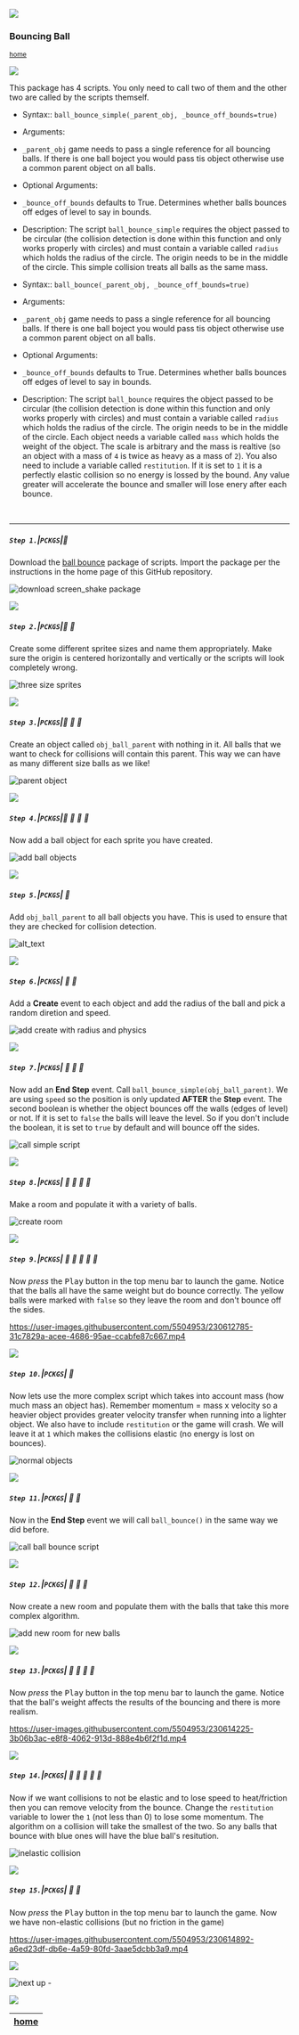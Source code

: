 ![](../images/line3.png)

### Bouncing Ball

<sub>[home](../README.md#user-content-gms2-packages---table-of-contents)</sub>

![](../images/line3.png)

This package has 4 scripts.  You only need to call two of them and the other two are called by the scripts themself.

* Syntax::
`ball_bounce_simple(_parent_obj, _bounce_off_bounds=true)`

* Arguments:
* `_parent_obj` game needs to pass a single reference for all bouncing balls.  If there is one ball boject you would pass tis object otherwise use a common parent object on all balls.

* Optional Arguments:
* `_bounce_off_bounds` defaults to True. Determines whether balls bounces off edges of level to say in bounds.

* Description:
The script `ball_bounce_simple` requires the object passed to be circular (the collision detection is done within this function and only works properly with circles) and must contain a variable called `radius` which holds the radius of the circle.  The origin needs to be in the middle of the circle.  This simple collision treats all balls as the same mass.

* Syntax::
`ball_bounce(_parent_obj, _bounce_off_bounds=true)`

* Arguments:
* `_parent_obj` game needs to pass a single reference for all bouncing balls.  If there is one ball boject you would pass tis object otherwise use a common parent object on all balls.

* Optional Arguments:
* `_bounce_off_bounds` defaults to True. Determines whether balls bounces off edges of level to say in bounds.

* Description:
The script `ball_bounce` requires the object passed to be circular (the collision detection is done within this function and only works properly with circles) and must contain a variable called `radius` which holds the radius of the circle.  The origin needs to be in the middle of the circle.  Each object needs a variable called `mass` which holds the weight of the object.  The scale is arbitrary and the mass is realtive (so an object with a mass of `4` is twice as heavy as a mass of `2`).  You also need to include a variable called `restitution`.  If it is set to `1` it is a perfectly elastic collision so no energy is lossed by the bound.  Any value greater will accelerate the bounce and smaller will lose enery after each bounce.

<br>

---

##### `Step 1.`\|`PCKGS`|:small_blue_diamond:

Download the [ball bounce](../packages/scr_ball_bounce.yymps) package of scripts. Import the package per the instructions in the home page of this GitHub repository.

![download screen_shake package](images/downloadPackage.png)

![](../images/line2.png)

##### `Step 2.`\|`PCKGS`|:small_blue_diamond: :small_blue_diamond: 

Create some different spritee sizes and name them appropriately.  Make sure the origin is centered horizontally and vertically or the scripts will look completely wrong.

![three size sprites](images/threeSizeSprites.png)

![](../images/line2.png)

##### `Step 3.`\|`PCKGS`|:small_blue_diamond: :small_blue_diamond: :small_blue_diamond:

Create an object called `obj_ball_parent` with nothing in it.  All balls that we want to check for collisions will contain this parent.  This way we can have as many different size balls as we like!

![parent object](images/parentObject.png)

![](../images/line2.png)

##### `Step 4.`\|`PCKGS`|:small_blue_diamond: :small_blue_diamond: :small_blue_diamond: :small_blue_diamond:

Now add a ball object for each sprite you have created.

![add ball objects](images/threeBallObjects.png)

![](../images/line2.png)

##### `Step 5.`\|`PCKGS`| :small_orange_diamond:

Add `obj_ball_parent` to all ball objects you have. This is used to ensure that they are checked for collision detection.

![alt_text](images/objBallParent.png)

![](../images/line2.png)

##### `Step 6.`\|`PCKGS`| :small_orange_diamond: :small_blue_diamond:

Add a **Create** event to each object and add the radius of the ball and pick a random diretion and speed.

![add create with radius and physics](images/createEvent.png)

![](../images/line2.png)

##### `Step 7.`\|`PCKGS`| :small_orange_diamond: :small_blue_diamond: :small_blue_diamond:

Now add an **End Step** event.  Call `ball_bounce_simple(obj_ball_parent)`. We are using `speed` so the position is only updated **AFTER** the **Step** event.  The second boolean is whether the object bounces off the walls (edges of level) or not. If it is set to `false` the balls will leave the level. So if you don't include the boolean, it is set to `true` by default and will bounce off the sides.

![call simple script](images/callBBSimple.png)

![](../images/line2.png)

##### `Step 8.`\|`PCKGS`| :small_orange_diamond: :small_blue_diamond: :small_blue_diamond: :small_blue_diamond:

Make a room and populate it with a variety of balls. 

![create room](images/simpleBallsInRoom.png)

![](../images/line2.png)

##### `Step 9.`\|`PCKGS`| :small_orange_diamond: :small_blue_diamond: :small_blue_diamond: :small_blue_diamond: :small_blue_diamond:

Now *press* the <kbd>Play</kbd> button in the top menu bar to launch the game. Notice that the balls all have the same weight but do bounce correctly. The yellow balls were marked with `false` so they leave the room and don't bounce off the sides.

https://user-images.githubusercontent.com/5504953/230612785-31c7829a-acee-4686-95ae-ccabfe87c667.mp4

![](../images/line2.png)

##### `Step 10.`\|`PCKGS`| :large_blue_diamond:

Now lets use the more complex script which takes into account mass (how much mass an object has).  Remember momentum = mass x velocity so a heavier object provides greater velocity transfer when running into a lighter object.  We also have to include `restitution` or the game will crash.  We will leave it at `1` which makes the collisions elastic (no energy is lost on bounces). 

![normal objects](images/ballNormalObjs.png)

![](../images/line2.png)

##### `Step 11.`\|`PCKGS`| :large_blue_diamond: :small_blue_diamond: 

Now in the **End Step** event we will call `ball_bounce()` in the same way we did before.

![call ball bounce script](images/ballBounceExpens.png)

![](../images/line2.png)

##### `Step 12.`\|`PCKGS`| :large_blue_diamond: :small_blue_diamond: :small_blue_diamond: 

Now create a new room and populate them with the balls that take this more complex algorithm.

![add new room for new balls](images/newRoom.png)

![](../images/line2.png)

##### `Step 13.`\|`PCKGS`| :large_blue_diamond: :small_blue_diamond: :small_blue_diamond:  :small_blue_diamond: 

Now *press* the <kbd>Play</kbd> button in the top menu bar to launch the game. Notice that the ball's weight affects the results of the bouncing and there is more realism.

https://user-images.githubusercontent.com/5504953/230614225-3b06b3ac-e8f8-4062-913d-888e4b6f2f1d.mp4

![](../images/line2.png)

##### `Step 14.`\|`PCKGS`| :large_blue_diamond: :small_blue_diamond: :small_blue_diamond: :small_blue_diamond:  :small_blue_diamond: 

Now if we want collisions to not be elastic and to lose speed to heat/friction then you can remove velocity from the bounce.  Change the `restitution` variable to lower the `1` (not less than 0) to lose some momentum.  The algorithm on a collision will take the smallest of the two.  So any balls that bounce with blue ones will have the blue ball's resitution.

![inelastic collision](images/inelastic.png)

![](../images/line2.png)

##### `Step 15.`\|`PCKGS`| :large_blue_diamond: :small_orange_diamond: 

Now *press* the <kbd>Play</kbd> button in the top menu bar to launch the game. Now we have non-elastic collisions (but no friction in the game)

https://user-images.githubusercontent.com/5504953/230614892-a6ed23df-db6e-4a59-80fd-3aae5dcbb3a9.mp4

![](../images/line.png)

<!-- <img src="https://via.placeholder.com/1000x100/45D7CA/000000/?text=Package: Ball Bounce"> -->

![next up - ](images/banner.png)

![](../images/line.png)

| [home](../README.md#user-content-gms2-packages---table-of-contents)|
|---|
